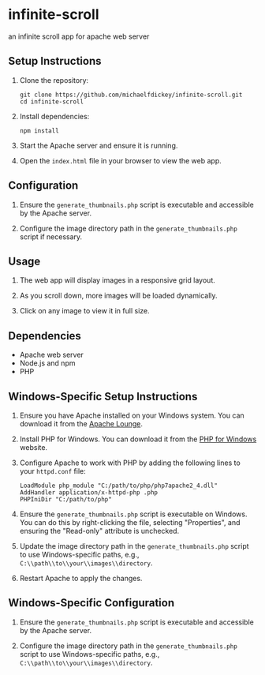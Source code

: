 # infinite-scroll
an infinite scroll app for apache web server

## Setup Instructions

1. Clone the repository:
   ```
   git clone https://github.com/michaelfdickey/infinite-scroll.git
   cd infinite-scroll
   ```

2. Install dependencies:
   ```
   npm install
   ```

3. Start the Apache server and ensure it is running.

4. Open the `index.html` file in your browser to view the web app.

## Configuration

1. Ensure the `generate_thumbnails.php` script is executable and accessible by the Apache server.

2. Configure the image directory path in the `generate_thumbnails.php` script if necessary.

## Usage

1. The web app will display images in a responsive grid layout.

2. As you scroll down, more images will be loaded dynamically.

3. Click on any image to view it in full size.

## Dependencies

- Apache web server
- Node.js and npm
- PHP

## Windows-Specific Setup Instructions

1. Ensure you have Apache installed on your Windows system. You can download it from the [Apache Lounge](https://www.apachelounge.com/download/).

2. Install PHP for Windows. You can download it from the [PHP for Windows](https://windows.php.net/download/) website.

3. Configure Apache to work with PHP by adding the following lines to your `httpd.conf` file:
   ```
   LoadModule php_module "C:/path/to/php/php7apache2_4.dll"
   AddHandler application/x-httpd-php .php
   PHPIniDir "C:/path/to/php"
   ```

4. Ensure the `generate_thumbnails.php` script is executable on Windows. You can do this by right-clicking the file, selecting "Properties", and ensuring the "Read-only" attribute is unchecked.

5. Update the image directory path in the `generate_thumbnails.php` script to use Windows-specific paths, e.g., `C:\\path\\to\\your\\images\\directory`.

6. Restart Apache to apply the changes.

## Windows-Specific Configuration

1. Ensure the `generate_thumbnails.php` script is executable and accessible by the Apache server.

2. Configure the image directory path in the `generate_thumbnails.php` script to use Windows-specific paths, e.g., `C:\\path\\to\\your\\images\\directory`.

